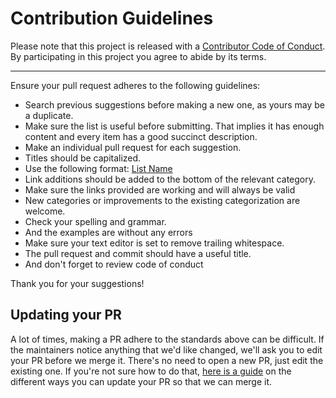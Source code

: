 # Contribution Guidelines

Please note that this project is released with a
[Contributor Code of Conduct](code-of-conduct.md). By participating in this
project you agree to abide by its terms.

---

Ensure your pull request adheres to the following guidelines:

- Search previous suggestions before making a new one, as yours may be a duplicate.
- Make sure the list is useful before submitting. That implies it has enough content and every item has a good succinct description.
- Make an individual pull request for each suggestion.
- Titles should be capitalized.
- Use the following format: [List Name](link)
- Link additions should be added to the bottom of the relevant category.
- Make sure the links provided are working and will always be valid
- New categories or improvements to the existing categorization are welcome.
- Check your spelling and grammar.
- And the examples are without any errors
- Make sure your text editor is set to remove trailing whitespace.
- The pull request and commit should have a useful title.
- And don't forget to review code of conduct

Thank you for your suggestions!

## Updating your PR

A lot of times, making a PR adhere to the standards above can be difficult.
If the maintainers notice anything that we'd like changed, we'll ask you to
edit your PR before we merge it. There's no need to open a new PR, just edit
the existing one. If you're not sure how to do that,
[here is a guide](https://github.com/RichardLitt/knowledge/blob/master/github/amending-a-commit-guide.md)
on the different ways you can update your PR so that we can merge it.
